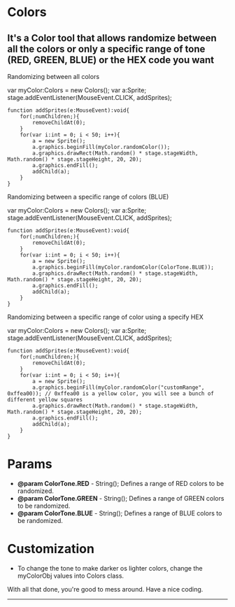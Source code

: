 <h1>Colors</h1>
<h2>It's a Color tool that allows randomize between all the colors or only a specific range of tone (RED, GREEN, BLUE) or the HEX code you want</h2>



<p>Randomizing between all colors</p>
	var myColor:Colors = new Colors();
	var a:Sprite;
	stage.addEventListener(MouseEvent.CLICK, addSprites);

	function addSprites(e:MouseEvent):void{
		for(;numChildren;){
			removeChildAt(0);
		}
		for(var i:int = 0; i < 50; i++){
			a = new Sprite();
			a.graphics.beginFill(myColor.randomColor());
			a.graphics.drawRect(Math.random() * stage.stageWidth, Math.random() * stage.stageHeight, 20, 20);
			a.graphics.endFill();
			addChild(a);	
		}	
	}


<p>Randomizing between a specific range of colors (BLUE)</p>
	var myColor:Colors = new Colors();
	var a:Sprite;
	stage.addEventListener(MouseEvent.CLICK, addSprites);

	function addSprites(e:MouseEvent):void{
		for(;numChildren;){
			removeChildAt(0);
		}
		for(var i:int = 0; i < 50; i++){
			a = new Sprite();
			a.graphics.beginFill(myColor.randomColor(ColorTone.BLUE));
			a.graphics.drawRect(Math.random() * stage.stageWidth, Math.random() * stage.stageHeight, 20, 20);
			a.graphics.endFill();
			addChild(a);	
		}	
	}


<p>Randomizing between a specific range of color using a specify HEX</p>
	var myColor:Colors = new Colors();
	var a:Sprite;
	stage.addEventListener(MouseEvent.CLICK, addSprites);

	function addSprites(e:MouseEvent):void{
		for(;numChildren;){
			removeChildAt(0);
		}
		for(var i:int = 0; i < 50; i++){
			a = new Sprite();
			a.graphics.beginFill(myColor.randomColor("customRange", 0xffea00)); // 0xffea00 is a yellow color, you will see a bunch of different yellow squares 
			a.graphics.drawRect(Math.random() * stage.stageWidth, Math.random() * stage.stageHeight, 20, 20);
			a.graphics.endFill();
			addChild(a);	
		}	
	}


	

<h1>Params</h1>

* <strong>@param ColorTone.RED</strong> - String(); Defines a range of RED colors to be randomized.
* <strong>@param ColorTone.GREEN</strong> - String(); Defines a range of GREEN colors to be randomized.
* <strong>@param ColorTone.BLUE</strong> - String(); Defines a range of BLUE colors to be randomized.

<h1>Customization</h1>

* To change the tone to make darker os lighter colors, change the myColorObj values into Colors class.

With all that done, you're good to mess around. Have a nice coding.

------------------------------------------------------------------------------------------------------------------------------
